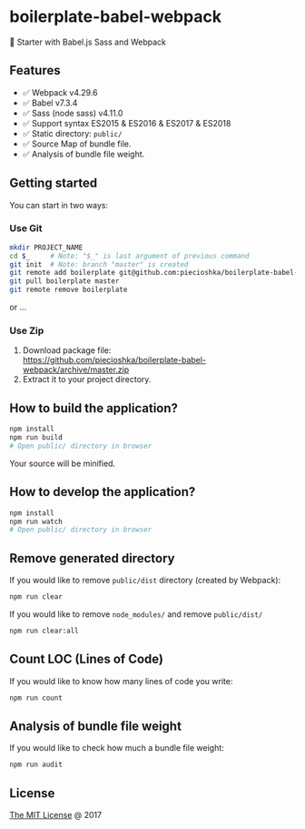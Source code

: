 # boilerplate-babel-webpack

:fork_and_knife: Starter with Babel.js Sass and Webpack

## Features

* :white_check_mark: Webpack v4.29.6
* :white_check_mark: Babel v7.3.4
* :white_check_mark: Sass (node sass) v4.11.0
* :white_check_mark: Support syntax ES2015 & ES2016 & ES2017 & ES2018
* :white_check_mark: Static directory: `public/`
* :white_check_mark: Source Map of bundle file.
* :white_check_mark: Analysis of bundle file weight.

## Getting started

You can start in two ways:

### Use Git

```bash
mkdir PROJECT_NAME
cd $_     # Note: "$_" is last argument of previous command
git init  # Note: branch "master" is created
git remote add boilerplate git@github.com:piecioshka/boilerplate-babel-webpack.git
git pull boilerplate master
git remote remove boilerplate
```

or ...

### Use Zip

1. Download package file:<br/>
https://github.com/piecioshka/boilerplate-babel-webpack/archive/master.zip
2. Extract it to your project directory.

## How to build the application?

```bash
npm install
npm run build
# Open public/ directory in browser
```

Your source will be minified.

## How to develop the application?

```bash
npm install
npm run watch
# Open public/ directory in browser
```

## Remove generated directory

If you would like to remove `public/dist` directory (created by Webpack):

```bash
npm run clear
```

If you would like to remove `node_modules/` and remove `public/dist/`

```bash
npm run clear:all
```

## Count LOC (Lines of Code)

If you would like to know how many lines of code you write:

```bash
npm run count
```

## Analysis of bundle file weight

If you would like to check how much a bundle file weight:

```bash
npm run audit
```

## License

[The MIT License](http://piecioshka.mit-license.org) @ 2017
